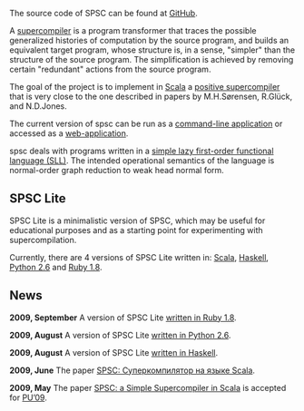 The source code of SPSC can be found at [GitHub](https://github.com/organizations/spsc).

A [supercompiler](http://sites.google.com/site/keldyshscp/Home/supercompilerconcept) is a program transformer that traces the possible generalized histories of computation by the source program, and builds an equivalent target program, whose structure is, in a sense, "simpler" than the structure of the source program. The simplification is achieved by removing certain "redundant" actions from the source program.

The goal of the project is to implement in [Scala](http://www.scala-lang.org) a [positive supercompiler](http://sites.google.com/site/keldyshscp/Home/positive-supercompilers) that is very close to the one described in papers by M.H.Sørensen, R.Glück, and N.D.Jones.

The current version of spsc can be run as a [command-line application](GettingStarted.md)
or accessed as a [web-application](http://spsc.appspot.com/).

spsc deals with programs written in a
[simple lazy first-order functional language (SLL)](SimpleLazyFirstOrderLanguage.md).
The intended operational semantics of the language is normal-order graph reduction to weak head normal form.

## SPSC Lite ##

SPSC Lite is a minimalistic version of SPSC, which may be useful for educational purposes and as a starting point for experimenting with supercompilation.

Currently, there are 4 versions of SPSC Lite written in: [Scala](http://code.google.com/p/spsc/source/browse/spsc_lite), [Haskell](http://code.google.com/p/spsc/source/browse/spsc_lite_haskell), [Python 2.6](http://code.google.com/p/spsc/source/browse/spsc_lite_python) and [Ruby 1.8](http://code.google.com/p/spsc/source/browse/spsc_lite_ruby).

## News ##

**2009, September** A version of SPSC Lite [written in Ruby 1.8](http://code.google.com/p/spsc/source/browse/spsc_lite_ruby).

**2009, August** A version of SPSC Lite [written in Python 2.6](http://code.google.com/p/spsc/source/browse/spsc_lite_python).

**2009, August** A version of SPSC Lite [written in Haskell](http://code.google.com/p/spsc/source/browse/spsc_lite_haskell).

**2009, June** The paper [SPSC: Суперкомпилятор на языке Scala](http://spsc.googlecode.com/files/Klyuchnikov,Romanenko-2009--SPSC-.Superkompilyator.na.yazyke.Scala.pdf).

**2009, May** The paper [SPSC: a Simple Supercompiler in Scala](http://spsc.googlecode.com/files/Klyuchnikov__Romanenko__SPSC_a_Simple_Supercompiler_in_Scala.pdf) is accepted for [PU’09](http://psi.nsc.ru/psi09/p_understanding/index.shtml).